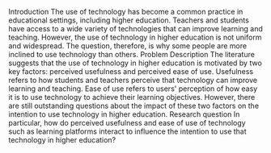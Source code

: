 Introduction
The use of technology has become a common practice in educational settings, including higher education. Teachers and students have access to a wide variety of technologies that can improve learning and teaching. However, the use of technology in higher education is not uniform and widespread. The question, therefore, is why some people are more inclined to use technology than others.
Problem Description
The literature suggests that the use of technology in higher education is motivated by two key factors: perceived usefulness and perceived ease of use. Usefulness refers to how students and teachers perceive that technology can improve learning and teaching. Ease of use refers to users' perception of how easy it is to use technology to achieve their learning objectives.
However, there are still outstanding questions about the impact of these two factors on the intention to use technology in higher education. 
Research question
In particular, how do perceived usefulness and ease of use of technology such as learning platforms  interact to influence the intention to use that technology in higher education?
